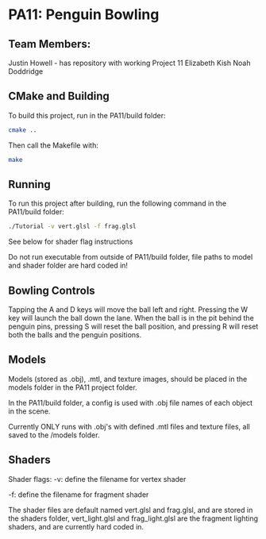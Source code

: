 # PA11: Penguin Bowling

## Team Members:
Justin Howell - has repository with working Project 11
Elizabeth Kish
Noah Doddridge

## CMake and Building

To build this project, run in the PA11/build folder:

```bash
cmake ..
```

Then call the Makefile with:

```bash
make
```

## Running

To run this project after building, run the following command in the PA11/build folder:

```bash
./Tutorial -v vert.glsl -f frag.glsl
```

See below for shader flag instructions

Do not run executable from outside of PA11/build folder, file paths to model and shader folder are hard coded in!

## Bowling Controls
Tapping the A and D keys will move the ball left and right. Pressing the W key will launch the ball down the lane. When the ball is in the pit behind the penguin pins, pressing S will reset the ball position, and pressing R will reset both the balls and the penguin positions.

## Models
Models (stored as .obj), .mtl, and texture images, should be placed in the models folder in the PA11 project folder.

In the PA11/build folder, a config is used with .obj file names of each object in the scene.

Currently ONLY runs with .obj's with defined .mtl files and texture files, all saved to the /models folder.

## Shaders

Shader flags:
-v: define the filename for vertex shader

-f: define the filename for fragment shader

The shader files are default named vert.glsl and frag.glsl, and are stored in the shaders folder, vert_light.glsl and frag_light.glsl are the fragment lighting shaders, and are currently hard coded in.

